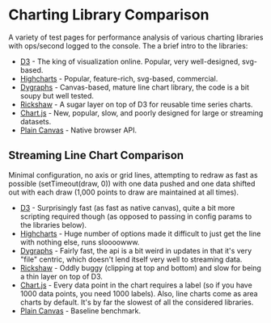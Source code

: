 # Charting Library Comparison

A variety of test pages for performance analysis of various charting libraries with ops/second logged to the console.
The a brief intro to the libraries:

* [D3](http://d3js.org/) - The king of visualization online. Popular, very well-designed, svg-based.
* [Highcharts](http://www.highcharts.com/) - Popular, feature-rich, svg-based, commercial.
* [Dygraphs](http://dygraphs.com/) - Canvas-based, mature line chart library, the code is a bit soupy but well tested.
* [Rickshaw](http://code.shutterstock.com/rickshaw/) - A sugar layer on top of D3 for reusable time series charts.
* [Chart.js](http://www.chartjs.org/) - New, popular, slow, and poorly designed for large or streaming datasets.
* [Plain Canvas](https://developer.mozilla.org/en-US/docs/Web/API/CanvasRenderingContext2D) - Native browser API.

## Streaming Line Chart Comparison
Minimal configuration, no axis or grid lines, attempting to redraw as fast as possible (setTimeout(draw, 0)) with one data pushed and one data shifted out with each draw (1,000 points to draw are maintained at all times).

* [D3](http://signalfx.github.io/charting-library-comparison/d3/streaming-line-chart.html) - Surprisingly fast (as fast as native canvas), quite a bit more scripting required though (as opposed to passing in config params to the libraries below).
* [Highcharts](http://signalfx.github.io/charting-library-comparison/highcharts/streaming-line-chart.html) - Huge number of options made it difficult to just get the line with nothing else, runs sloooowww.
* [Dygraphs](http://signalfx.github.io/charting-library-comparison/dygraphs/streaming-line-chart.html) - Fairly fast, the api is a bit weird in updates in that it's very "file" centric, which doesn't lend itself very well to streaming data.
* [Rickshaw](http://signalfx.github.io/charting-library-comparison/rickshaw/streaming-line-chart.html) - Oddly buggy (clipping at top and bottom) and slow for being a thin layer on top of D3.
* [Chart.js](http://signalfx.github.io/charting-library-comparison/chartjs/streaming-line-chart.html) - Every data point in the chart requires a label (so if you have 1000 data points, you need 1000 labels). Also, line charts come as area charts by default. It's by far the slowest of all the considered libraries.
* [Plain Canvas](http://signalfx.github.io/charting-library-comparison/custom/streaming-line-chart.html) - Baseline benchmark.
